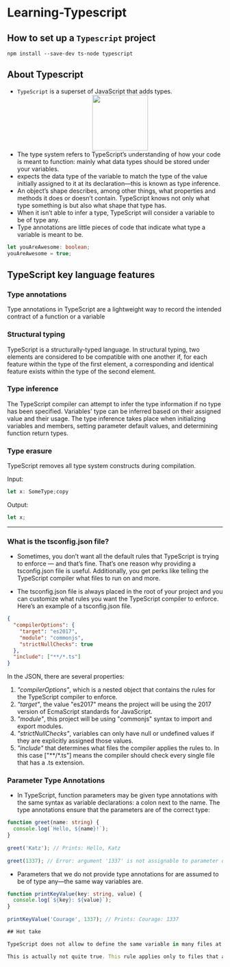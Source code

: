 # Learning-Typescript

## How to set up a `Typescript` project

```
npm install --save-dev ts-node typescript
```

## About Typescript
- `TypeScript` is a superset of JavaScript that adds types.
  <div align="center"> <img src="https://github.com/VinitGurjar/Learning-Typescript/assets/97173586/0b6e1b33-1996-4e4b-a9d7-a0a79801d1d6"   width="130" height="130"> </div>
- The type system refers to TypeScript’s understanding of how your code is meant to function: mainly what data types should be stored under your variables.
- expects the data type of the variable to match the type of the value initially assigned to it at its declaration—this is known as type inference.
- An object’s shape describes, among other things, what properties and methods it does or doesn’t contain. TypeScript knows not only what type something is but also 
   what shape that type has.
- When it isn’t able to infer a type, TypeScript will consider a variable to be of type any.
- Type annotations are little pieces of code that indicate what type a variable is meant to be.

```typescript
let youAreAwesome: boolean;
youAreAwesome = true;
```
## TypeScript key language features
### Type annotations 
Type annotations in TypeScript are a lightweight way to record the intended contract of a function or a variable

### Structural typing
TypeScript is a structurally-typed language. In structural typing, two elements are considered to be compatible with one another if, for each feature within the type of the first element, a corresponding and identical feature exists within the type of the second element.

### Type inference
The TypeScript compiler can attempt to infer the type information if no type has been specified. Variables' type can be inferred based on their assigned value and their usage. The type inference takes place when initializing variables and members, setting parameter default values, and determining function return types.

### Type erasure
TypeScript removes all type system constructs during compilation.

Input:
```typescript
let x: SomeType;copy
```

Output:

```javascript
let x;
```

---

### What is the tsconfig.json file?
- Sometimes, you don’t want all the default rules that TypeScript is trying to enforce — and that’s fine. That’s one reason why providing a tsconfig.json file is useful. Additionally, you get perks like telling the TypeScript compiler what files to run on and more.

- The tsconfig.json file is always placed in the root of your project and you can customize what rules you want the TypeScript compiler to enforce. Here’s an 
example of a tsconfig.json file.
```json
{
  "compilerOptions": {
    "target": "es2017",
    "module": "commonjs",
    "strictNullChecks": true
  },
  "include": ["**/*.ts"]
}
```
In the JSON, there are several properties:

1. *"compilerOptions"*, which is a nested object that contains the rules for the TypeScript compiler to enforce.
2. *"target"*, the value "es2017" means the project will be using the 2017 version of EcmaScript standards for JavaScript.
3. *"module"*, this project will be using "commonjs" syntax to import and export modules.
4. *"strictNullChecks"*, variables can only have null or undefined values if they are explicitly assigned those values.
5. *"include"* that determines what files the compiler applies the rules to. In this case ["**/*.ts"] means the compiler should check every single file that has a .ts extension.

### Parameter Type Annotations
- In TypeScript, function parameters may be given type annotations with the same syntax as variable declarations: a colon next to the name. The type annotations ensure that the parameters are of the correct type:
```typescript
function greet(name: string) {
  console.log(`Hello, ${name}!`);
}
 
greet('Katz'); // Prints: Hello, Katz  
 
greet(1337); // Error: argument '1337' is not assignable to parameter of type 'string'
```
- Parameters that we do not provide type annotations for are assumed to be of type any—the same way variables are.
```typescript
function printKeyValue(key: string, value) {
  console.log(`${key}: ${value}`);
}
 
printKeyValue('Courage', 1337); // Prints: Courage: 1337

## Hot take

TypeScript does not allow to define the same variable in many files at a "block-scope", that is, outside functions (or classes):

This is actually not quite true. This rule applies only to files that are treated as **"scripts"**. A file is a script if it does not contain any export or import statements. If a file has those, then the file is treated as a **module**, and the variables do not get defined in the block scope.



